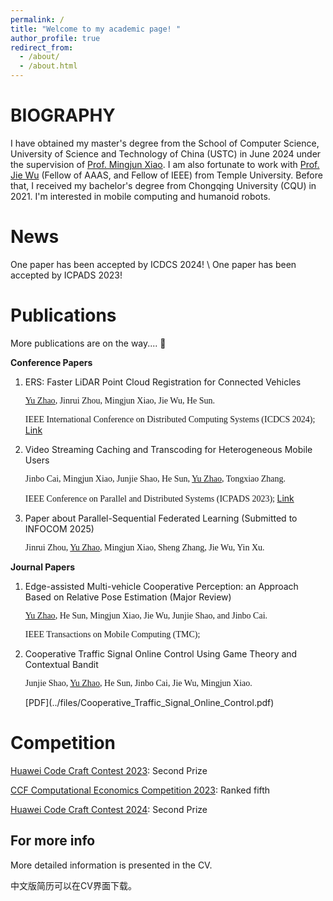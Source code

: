 ```yaml
---
permalink: /
title: "Welcome to my academic page! "
author_profile: true
redirect_from: 
  - /about/
  - /about.html
---
```


BIOGRAPHY
======
I have obtained my master's degree from the School of Computer Science, University of Science and Technology of China (USTC) in June 2024 under the supervision of [Prof. Mingjun Xiao](http://staff.ustc.edu.cn/~xiaomj/).  I am also fortunate to work with [Prof. Jie Wu](https://cis.temple.edu/~wu/) (Fellow of AAAS, and Fellow of IEEE) from Temple University. Before that, I received my bachelor's degree from Chongqing University (CQU) in 2021. I'm interested in mobile computing and humanoid robots.                    


News
=====
One paper has been accepted by ICDCS 2024! \\
One paper has been accepted by ICPADS 2023!

Publications
======
More publications are on the way.... :horse_racing:

**Conference Papers**

1. ERS: Faster LiDAR Point Cloud Registration for Connected Vehicles

   <font face="Times New Roman">

   <u>Yu Zhao</u>, Jinrui Zhou, Mingjun Xiao, Jie Wu, He Sun.<br />

   IEEE International Conference on Distributed Computing Systems (ICDCS 2024);
   </font>
   [Link](https://ieeexplore.ieee.org/document/10630930)
2. Video Streaming Caching and Transcoding for Heterogeneous Mobile Users

   <font face="Times New Roman">

   Jinbo Cai, Mingjun Xiao, Junjie Shao, He Sun, <u>Yu Zhao</u>, Tongxiao Zhang.<br />

   IEEE Conference on Parallel and Distributed Systems (ICPADS 2023);
   </font>
   [Link](https://ieeexplore.ieee.org/document/10476058)

3. Paper about Parallel-Sequential Federated Learning (Submitted to INFOCOM 2025)
   
   <font face="Times New Roman">

   Jinrui Zhou, <u>Yu Zhao</u>, Mingjun Xiao, Sheng Zhang, Jie Wu, Yin Xu.<br />

   </font>
**Journal Papers** 

1. Edge-assisted Multi-vehicle Cooperative Perception: an Approach Based on Relative Pose Estimation (Major Review)

   <font face="Times New Roman"><u>Yu Zhao</u>, He Sun, Mingjun Xiao, Jie Wu, Junjie Shao, and Jinbo Cai.<br />

   IEEE Transactions on Mobile Computing (TMC); 
   </font>
   
2. Cooperative Traffic Signal Online Control Using Game Theory and Contextual Bandit

   <font face="Times New Roman">

   Junjie Shao, <u>Yu Zhao</u>, He Sun, Jinbo Cai, Jie Wu, Mingjun Xiao.<br />
   
   </font>
   [PDF](../files/Cooperative_Traffic_Signal_Online_Control.pdf)


Competition
======

[Huawei Code Craft Contest 2023](https://www.huaweicloud.com/special/codecraft2023.html): Second Prize

[CCF Computational Economics Competition 2023](http://www.jidiai.cn/ccf_2023/): Ranked fifth

[Huawei Code Craft Contest 2024](https://developer.huaweicloud.com/codecraft2024): Second Prize



For more info
------
More detailed information is presented in the CV.

中文版简历可以在CV界面下载。

